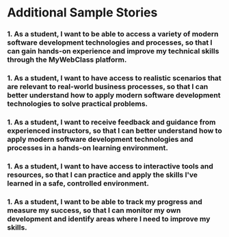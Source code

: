 # Additional Sample Stories
### 1. As a student, I want to be able to access a variety of modern software development technologies and processes, so that I can gain hands-on experience and improve my technical skills through the MyWebClass platform.
### 1. As a student, I want to have access to realistic scenarios that are relevant to real-world business processes, so that I can better understand how to apply modern software development technologies to solve practical problems.
### 1. As a student, I want to receive feedback and guidance from experienced instructors, so that I can better understand how to apply modern software development technologies and processes in a hands-on learning environment.
### 1. As a student, I want to have access to interactive tools and resources, so that I can practice and apply the skills I've learned in a safe, controlled environment.
### 1. As a student, I want to be able to track my progress and measure my success, so that I can monitor my own development and identify areas where I need to improve my skills.


